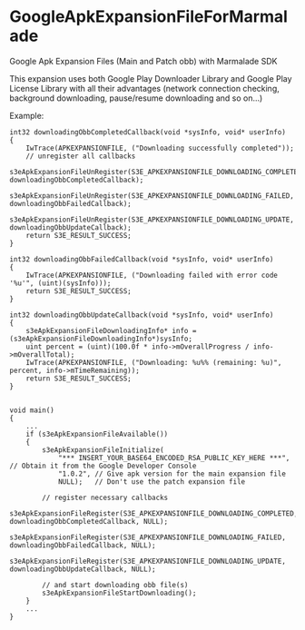 GoogleApkExpansionFileForMarmalade
==================================

Google Apk Expansion Files (Main and Patch obb) with Marmalade SDK

This expansion uses both Google Play Downloader Library and Google Play License Library
with all their advantages (network connection checking, background downloading, pause/resume downloading and so on...) 

Example:

	int32 downloadingObbCompletedCallback(void *sysInfo, void* userInfo)
	{
		IwTrace(APKEXPANSIONFILE, ("Downloading successfully completed"));	
		// unregister all callbacks
		s3eApkExpansionFileUnRegister(S3E_APKEXPANSIONFILE_DOWNLOADING_COMPLETED, downloadingObbCompletedCallback);
		s3eApkExpansionFileUnRegister(S3E_APKEXPANSIONFILE_DOWNLOADING_FAILED, downloadingObbFailedCallback);
		s3eApkExpansionFileUnRegister(S3E_APKEXPANSIONFILE_DOWNLOADING_UPDATE, downloadingObbUpdateCallback);	
		return S3E_RESULT_SUCCESS;
	}

	int32 downloadingObbFailedCallback(void *sysInfo, void* userInfo)
	{
		IwTrace(APKEXPANSIONFILE, ("Downloading failed with error code '%u'", (uint)(sysInfo)));
		return S3E_RESULT_SUCCESS;
	}

	int32 downloadingObbUpdateCallback(void *sysInfo, void* userInfo)
	{
		s3eApkExpansionFileDownloadingInfo* info =  (s3eApkExpansionFileDownloadingInfo*)sysInfo;
		uint percent = (uint)(100.0f * info->mOverallProgress / info->mOverallTotal);
		IwTrace(APKEXPANSIONFILE, ("Downloading: %u%% (remaining: %u)", percent, info->mTimeRemaining));		
		return S3E_RESULT_SUCCESS;
	}


	void main()
	{
		...
		if (s3eApkExpansionFileAvailable())
		{
			s3eApkExpansionFileInitialize(
				"*** INSERT_YOUR_BASE64_ENCODED_RSA_PUBLIC_KEY_HERE ***", // Obtain it from the Google Developer Console
				"1.0.2", // Give apk version for the main expansion file
				NULL);	 // Don't use the patch expansion file
				
			// register necessary callbacks
			s3eApkExpansionFileRegister(S3E_APKEXPANSIONFILE_DOWNLOADING_COMPLETED, downloadingObbCompletedCallback, NULL);
			s3eApkExpansionFileRegister(S3E_APKEXPANSIONFILE_DOWNLOADING_FAILED, downloadingObbFailedCallback, NULL);
			s3eApkExpansionFileRegister(S3E_APKEXPANSIONFILE_DOWNLOADING_UPDATE, downloadingObbUpdateCallback, NULL);
			
			// and start downloading obb file(s)
			s3eApkExpansionFileStartDownloading();		
		}
		...
	}



